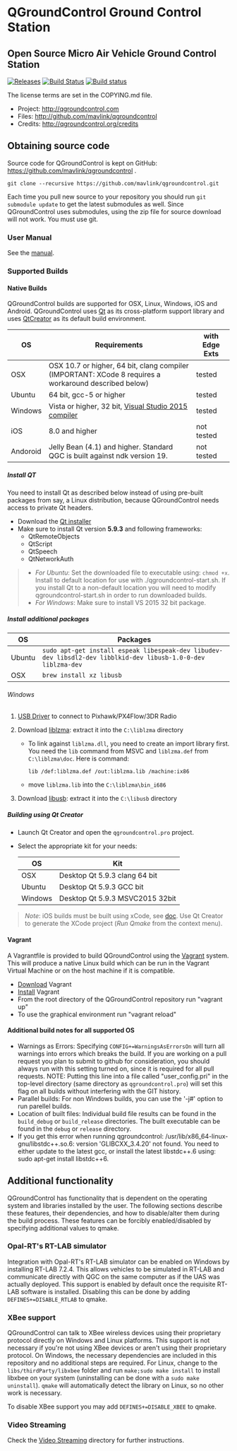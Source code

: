 # QGroundControl Ground Control Station

## Open Source Micro Air Vehicle Ground Control Station

[![Releases](https://img.shields.io/github/release/emlid/QGroundControl.svg)](https://github.com/emlid/QGroundControl/releases)
[![Build Status](https://travis-ci.org/emlid/qgroundcontrol.svg?branch=edge-3.2.4)](https://travis-ci.org/emlid/qgroundcontrol)
[![Build status](https://ci.appveyor.com/api/projects/status/abpfuwc50jtqitij/branch/edge-3.2.4?svg=true)](https://ci.appveyor.com/project/EmlidBuilderBot/qgroundcontrol)

The license terms are set in the COPYING.md file.

* Project: <http://qgroundcontrol.com>
* Files: <http://github.com/mavlink/qgroundcontrol>
* Credits: <http://qgroundcontrol.org/credits>

## Obtaining source code

Source code for QGroundControl is kept on GitHub: <https://github.com/mavlink/qgroundcontrol> .

```
git clone --recursive https://github.com/mavlink/qgroundcontrol.git
```

Each time you pull new source to your repository you should run `git submodule update` to get the latest submodules as well. Since QGroundControl uses submodules, using the zip file for source download will not work. You must use git.

### User Manual

See the [manual](https://docs.qgroundcontrol.com/en/).

### Supported Builds

#### Native Builds

QGroundControl builds are supported for OSX, Linux, Windows, iOS and Android. QGroundControl uses [Qt](http://www.qt.io) as its cross-platform support library and uses [QtCreator](http://doc.qt.io/qtcreator/index.html) as its default build environment.

| OS | Requirements | with Edge Exts |
| ------------- | ------------- | ------------- |
| OSX | OSX 10.7 or higher, 64 bit, clang compiler (IMPORTANT: XCode 8 requires a workaround described below)  | tested |
| Ubuntu | 64 bit, gcc-5 or higher | tested |
| Windows | Vista or higher, 32 bit, [Visual Studio 2015 compiler](http://www.visualstudio.com/downloads/download-visual-studio-vs#d-express-windows-desktop) | tested |
| iOS | 8.0 and higher  | not tested |
| Andoroid | Jelly Bean (4.1) and higher. Standard QGC is built against ndk version 19. | not tested |

##### Install QT

You need to install Qt as described below instead of using pre-built packages from say, a Linux distribution, because QGroundControl needs access to private Qt headers.

* Download the [Qt installer](http://www.qt.io/download-open-source)
* Make sure to install Qt version **5.9.3** and following frameworks:
  * QtRemoteObjects
  * QtScript
  * QtSpeech
  * QtNetworkAuth

> * *For Ubuntu*: Set the downloaded file to executable using: `chmod +x`. Install to default location for use with ./qgroundcontrol-start.sh. If you install Qt to a non-default location you will need to modify qgroundcontrol-start.sh in order to run downloaded builds.
> * *For Windows*: Make sure to install VS 2015 32 bit package.

##### Install additional packages

| OS | Packages |
| ------------- | ------------- |
| Ubuntu | `sudo apt-get install espeak libespeak-dev libudev-dev libsdl2-dev libblkid-dev libusb-1.0-0-dev liblzma-dev` |
| OSX | `brew install xz libusb` |

###### Windows

1. [USB Driver](http://www.pixhawk.org/firmware/downloads) to connect to Pixhawk/PX4Flow/3DR Radio

2. Download [liblzma](https://tukaani.org/xz/xz-5.2.3-windows.zip): extract it into the `C:\liblzma` directory

    * To link against `liblzma.dll`, you need to create an import library first. You need the `lib` command from MSVC and `liblzma.def` from `C:\liblzma\doc`. Here is command:

        `lib /def:liblzma.def /out:liblzma.lib /machine:ix86`

    * move `liblzma.lib` into the `C:\liblzma\bin_i686`

3. Download [libusb](https://github.com/libusb/libusb/releases/download/v1.0.21/libusb-1.0.21.7z):  extract it into the `C:\libusb` directory

##### Building using Qt Creator

* Launch Qt Creator and open the `qgroundcontrol.pro` project.
* Select the appropriate kit for your needs:

  | OS | Kit |
  | ------------- | ------------- |
  | OSX | Desktop Qt 5.9.3 clang 64 bit |
  | Ubuntu | Desktop Qt 5.9.3 GCC bit |
  | Windows | Desktop Qt 5.9.3 MSVC2015 32bit |

> *Note*: iOS builds must be built using xCode, see [doc](http://doc.qt.io/qt-5/ios-support.html). Use Qt Creator to generate the XCode project (*Run Qmake* from the context menu).

#### Vagrant

A Vagrantfile is provided to build QGroundControl using the [Vagrant](https://www.vagrantup.com/) system. This will produce a native Linux build which can be run in the Vagrant Virtual Machine or on the host machine if it is compatible.

* [Download](https://www.vagrantup.com/downloads.html) Vagrant
* [Install](https://www.vagrantup.com/docs/getting-started/) Vagrant
* From the root directory of the QGroundControl repository run "vagrant up"
* To use the graphical environment run "vagrant reload"

#### Additional build notes for all supported OS

* Warnings as Errors: Specifying `CONFIG+=WarningsAsErrorsOn` will turn all warnings into errors which breaks the build. If you are working on a pull request you plan to submit to github for consideration, you should always run with this setting turned on, since it is required for all pull requests. NOTE: Putting this line into a file called "user_config.pri" in the top-level directory (same directory as `qgroundcontrol.pro`) will set this flag on all builds without interfering with the GIT history.
* Parallel builds: For non Windows builds, you can use the '-j#' option to run parellel builds.
* Location of built files: Individual build file results can be found in the `build_debug` or `build_release` directories. The built executable can be found in the `debug` or `release` directory.
* If you get this error when running qgroundcontrol: /usr/lib/x86_64-linux-gnu/libstdc++.so.6: version 'GLIBCXX_3.4.20' not found. You need to either update to the latest gcc, or install the latest libstdc++.6 using: sudo apt-get install libstdc++6.

## Additional functionality

QGroundControl has functionality that is dependent on the operating system and libraries installed by the user. The following sections describe these features, their dependencies, and how to disable/alter them during the build process. These features can be forcibly enabled/disabled by specifying additional values to qmake.

### Opal-RT's RT-LAB simulator

Integration with Opal-RT's RT-LAB simulator can be enabled on Windows by installing RT-LAB 7.2.4. This allows vehicles to be simulated in RT-LAB and communicate directly with QGC on the same computer as if the UAS was actually deployed. This support is enabled by default once the requisite RT-LAB software is installed. Disabling this can be done by adding `DEFINES+=DISABLE_RTLAB` to qmake.

### XBee support

QGroundControl can talk to XBee wireless devices using their proprietary protocol directly on Windows and Linux platforms. This support is not necessary if you're not using XBee devices or aren't using their proprietary protocol. On Windows, the necessary dependencies are included in this repository and no additional steps are required. For Linux, change to the `libs/thirdParty/libxbee` folder and run `make;sudo make install` to install libxbee on your system (uninstalling can be done with a `sudo make uninstall`). `qmake` will automatically detect the library on Linux, so no other work is necessary.

To disable XBee support you may add `DEFINES+=DISABLE_XBEE` to qmake.

### Video Streaming

Check the [Video Streaming](https://github.com/mavlink/qgroundcontrol/tree/master/src/VideoStreaming) directory for further instructions.
